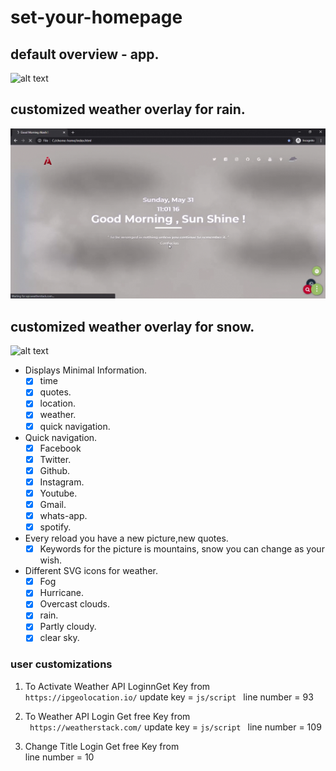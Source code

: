 # set-your-homepage

## default overview - app.
![alt text](images/app.gif)

## customized weather overlay for rain.
![alt text](images/rainOverlay.gif)

## customized weather overlay for snow.
![alt text](images/snowOverlay.gif)

- Displays Minimal Information.
    - [x] time
    - [x] quotes.
    - [x] location.
    - [x] weather.
    - [x] quick navigation.
    
- Quick navigation.
    - [x] Facebook
    - [x] Twitter.
    - [x] Github.
    - [x] Instagram.
    - [x] Youtube.
    - [x] Gmail.
    - [x] whats-app.
    - [x] spotify.
    
- Every reload you have a new picture,new quotes.
     -[x] Keywords for the picture is mountains, snow you can change as your wish.
    
- Different SVG icons for weather.
     - [x] Fog
     - [x] Hurricane.
     - [x] Overcast clouds.
     - [x] rain. 
     - [x] Partly cloudy. 
     - [x] clear sky.

### user customizations

1. To Activate Weather API
  LoginnGet Key from  
``` https://ipgeolocation.io/ ```
update key =  ```js/script ```
line number = 93

2. To Weather API
  Login Get free Key from  
``` https://weatherstack.com/```
update key =  ```js/script ```
line number = 109

3. Change Title
  Login Get free Key from  
line number = 10





